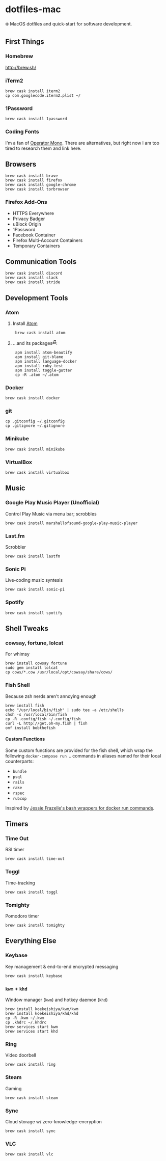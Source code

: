 dotfiles-mac
============
:snowflake: MacOS dotfiles and quick-start for software development.


First Things
------------

### Homebrew

http://brew.sh/

### iTerm2

    brew cask install iterm2
    cp com.googlecode.iterm2.plist ~/

### 1Password

`brew cask install 1password`

### Coding Fonts

I'm a fan of [Operator Mono](https://www.typography.com/fonts/operator/styles/screensmart/). There are alternatives, but right now I am too tired to research them and link here.

Browsers
--------

    brew cask install brave
    brew cask install firefox
    brew cask install google-chrome
    brew cask install torbrowser

### Firefox Add-Ons

* HTTPS Everywhere
* Privacy Badger
* uBlock Origin
* 1Password
* Facebook Container
* Firefox Multi-Account Containers
* Temporary Containers


Communication Tools
-------------------

    brew cask install discord
    brew cask install slack
    brew cask install stride


Development Tools
-----------------

### Atom

1. Install [Atom](https://atom.io/)

        brew cask install atom

2. …and its packages<sup>[♫](https://youtu.be/PB1rat6lcaw)</sup>:

        apm install atom-beautify
        apm install git-blame
        apm install language-docker
        apm install ruby-test
        apm install toggle-gutter
        cp -R .atom ~/.atom

### Docker

`brew cask install docker`

### git

```
cp .gitconfig ~/.gitconfig
cp .gitignore ~/.gitignore
```

### Minikube

`brew cask install minikube`

### VirtualBox

`brew cask install virtualbox`


Music
-----

### Google Play Music Player (Unofficial)

Control Play Music via menu bar; scrobbles

`brew cask install marshallofsound-google-play-music-player`

### Last.fm

Scrobbler

`brew cask install lastfm`

### Sonic Pi

Live-coding music syntesis

`brew cask install sonic-pi`

### Spotify

`brew cask install spotify`


Shell Tweaks
------------

### cowsay, fortune, lolcat

For whimsy

```
brew install cowsay fortune
sudo gem install lolcat
cp cows/*.cow /usr/local/opt/cowsay/share/cows/
```

### Fish Shell

Because zsh nerds aren't annoying enough

```
brew install fish
echo "/usr/local/bin/fish" | sudo tee -a /etc/shells
chsh -s /usr/local/bin/fish
cp -R .config/fish ~/.config/fish
curl -L http://get.oh-my.fish | fish
omf install bobthefish
```

#### Custom Functions

Some custom functions are provided for the fish shell, which wrap the following
`docker-compose run …` commands in aliases named for their local counterparts:

- `bundle`
- `psql`
- `rails`
- `rake`
- `rspec`
- `rubcop`

Inspired by [Jessie Frazelle's bash wrappers for docker run commands](https://github.com/jessfraz/dotfiles/blob/master/.dockerfunc).


Timers
------

### Time Out

RSI timer

`brew cask install time-out`

### Toggl

Time-tracking

`brew cask install toggl`

### Tomighty

Pomodoro timer

`brew cask install tomighty`


Everything Else
---------------

### Keybase

Key management & end-to-end encrypted messaging

`brew cask install keybase`

### `kwm` + `khd`

Window manager (`kwm`) and hotkey daemon (`khd`)

```
brew install koekeishiya/kwm/kwm
brew install koekeishiya/khd/khd
cp -R .kwm ~/.kwm
cp .khdrc ~/.khdrc
brew services start kwm
brew services start khd
```

### Ring

Video doorbell

`brew cask install ring`

### Steam

Gaming

`brew cask install steam`

### Sync

Cloud storage w/ zero-knowledge-encryption

`brew cask install sync`

### VLC

`brew cask install vlc`
